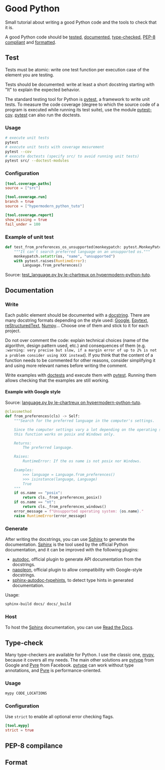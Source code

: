 # Good Python

Small tutorial about writing a good Python code and the tools to check that it is.

A good Python code should be [tested](#test), [documented](#documentation), [type-checked](#type-check), [PEP-8 compliant](#pep-8-compilance) and [formatted](#format).

## Test

Tests must be atomic: write one test function per execution case of the element you are testing.

Tests should be documented: write at least a short docstring starting with "It" to explain the expected behavior. 

The standard testing tool for Python is [pytest](https://docs.pytest.org/en/latest/), a framework to write unit tests. To measure the code coverage (degree to which the source code of a program is executed while running its test suite), use the module [pytest-cov](https://pytest-cov.readthedocs.io/en/latest/). [pytest](https://docs.pytest.org/en/latest/) can also run the doctests.

### Usage

```sh
# execute unit tests
pytest
# execute unit tests with coverage mesurement
pytest --cov
# execute doctests (specify src/ to avoid running unit tests)
pytest src/ --doctest-modules
```

### Configuration

```toml
[tool.coverage.paths]
source = ["src"]

[tool.coverage.run]
branch = true
source = ["hypermodern_python_tuto"]

[tool.coverage.report]
show_missing = true
fail_under = 100
```

### Example of unit test

```python
def test_from_preferences_os_unsupported(monkeypatch: pytest.MonkeyPatch) -> None:
    """It can't search preferred language on an unsupported os."""
    monkeypatch.setattr(os, "name", "unsupported")
    with pytest.raises(RuntimeError):
        Language.from_preferences()
```

Source: [test_language.py by le-chartreux on hypermodern-python-tuto](https://github.com/le-chartreux/hypermodern-python-tuto/blob/master/test/wikipedia/test_language.py#L31).

## Documentation

### Write

Each public element should be documented with a [docstring](https://peps.python.org/pep-0257/). There are many docstring formats depending on the style used: [Google](https://google.github.io/styleguide/pyguide.html#38-comments-and-docstrings), [Epytext](https://epydoc.sourceforge.net/manual-epytext.html), [reStructuredText](https://peps.python.org/pep-0287/), [Numpy](https://numpydoc.readthedocs.io/en/latest/format.html#docstring-standard)... Choose one of them and stick to it for each project. 

Do not over comment the code: explain technical choices (name of the algorithm, design pattern used, etc.) and consequences of them (e.g. `:warning: very precise but slow, if a margin error of up to 2% is not a problem consider using XXX instead`). If you think that the content of a function needs to be commented for other reasons, consider simplifying it and using more relevant names before writing the comment.

Write examples with [doctests](https://docs.python.org/3/library/doctest.html) and execute them with [pytest](#test). Running them allows checking that the examples are still working.

#### Example with Google style

Source: [language.py by le-chartreux on hypermodern-python-tuto](https://github.com/le-chartreux/hypermodern-python-tuto/blob/master/src/hypermodern_python_tuto/wikipedia/language.py#L16).

```py
@classmethod
def from_preferences(cls) -> Self:
    """Search for the preferred language in the computer's settings.

    Since the computer settings vary a lot depending on the operating system,
    this function works on posix and Windows only.

    Returns:
        The preferred language.

    Raises:
        RuntimeError: If the os name is not posix nor Windows.

    Examples:
        >>> language = Language.from_preferences()
        >>> isinstance(language, Language)
        True
    """
    if os.name == "posix":
        return cls._from_preferences_posix()
    if os.name == "nt":
        return cls._from_preferences_windows()
    error_message = f"Unsupported operating system: {os.name}."
    raise RuntimeError(error_message)
```

### Generate

After writing the docstrings, you can use [Sphinx](https://www.sphinx-doc.org/en/master/) to generate the documentation. [Sphinx](https://www.sphinx-doc.org/en/master/) is the tool used by the official Python documentation, and it can be improved with the following plugins:
  - [autodoc](https://www.sphinx-doc.org/en/master/usage/extensions/autodoc.html), official plugin to generate API documentation from the docstrings.
  - [napoleon](https://www.sphinx-doc.org/en/master/usage/extensions/napoleon.html), official plugin to allow compatibility with Google-style docstrings.
  - [sphinx-autodoc-typehints](https://pypi.org/project/sphinx-autodoc-typehints/), to detect type hints in generated documentation.

Usage:

```sh
sphinx-build docs/ docs/_build
``` 

### Host

To host the [Sphinx](https://www.sphinx-doc.org/en/master/) documentation, you can use [Read the Docs](https://readthedocs.org/).

## Type-check

Many type-checkers are available for Python. I use the classic one, [mypy](https://mypy.readthedocs.io/en/stable/index.html), because it covers all my needs. The main other solutions are [pytype](https://github.com/google/pytype) from Google and [Pyre](https://pyre-check.org/) from Facebook. [pytype](https://github.com/google/pytype) can work without type annotations, and [Pyre](https://pyre-check.org/) is performance-oriented.

### Usage

```sh
mypy CODE_LOCATIONS
```

### Configuration

Use `strict` to enable all optional error checking flags.

```toml
[tool.mypy]
strict = true
```

## PEP-8 compilance

## Format

